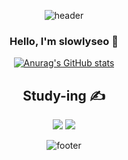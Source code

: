 <div align="center">
  
![header](https://capsule-render.vercel.app/api?type=slice&color=timeGradient&height=300&section=header&text=slowlyseo%20&fontSize=90)

### <center> Hello, I'm slowlyseo 👋 </center>

[![Anurag's GitHub stats](https://github-readme-stats.vercel.app/api?username=slowlyseo)](https://github.com/slowlyseo/github-readme-stats)

## Study-ing ✍

<img src="https://img.shields.io/badge/PHP-777BB4?style=flat-square&logo=PHP&logoColor=000000"/> <img src="https://img.shields.io/badge/JavaScript-F7DF1E?style=flat-square&logo=JavaScript&logoColor=000000"/>

![footer](https://capsule-render.vercel.app/api?type=slice&color=timeGradient&section=footer)

</div>
